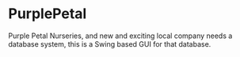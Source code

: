 # PurplePetal

Purple Petal Nurseries, and new and exciting local company needs a database system, this is a Swing based GUI for that database.
